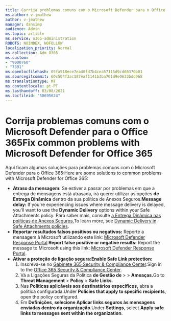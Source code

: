 ```yaml
---
title: Corrija problemas comuns com o Microsoft Defender para o Office 365
ms.author: v-jmathew
author: v-jmathew
manager: dansimp
audience: Admin
ms.topic: article
ms.service: o365-administration
ROBOTS: NOINDEX, NOFOLLOW
localization_priority: Normal
ms.collection: Adm_O365
ms.custom:
- "9000760"
- "7391"
ms.openlocfilehash: 05fa518ece7ea40fd7b4cea57115d9cd60370b01
ms.sourcegitcommit: 60c504f3ac187eaf1141b3ba701d9e0633bdd968
ms.translationtype: MT
ms.contentlocale: pt-PT
ms.lasthandoff: 03/08/2021
ms.locfileid: "50695624"
---
```

# <a name="fix-common-problems-with-microsoft-defender-for-office-365"></a><span data-ttu-id="f27fe-102">Corrija problemas comuns com o Microsoft Defender para o Office 365</span><span class="sxs-lookup"><span data-stu-id="f27fe-102">Fix common problems with Microsoft Defender for Office 365</span></span>

<span data-ttu-id="f27fe-103">Aqui ficam algumas soluções para problemas comuns com o Microsoft Defender para o Office 365:</span><span class="sxs-lookup"><span data-stu-id="f27fe-103">Here are some solutions to common problems with Microsoft Defender for Office 365:</span></span>

- <span data-ttu-id="f27fe-104">**Atraso da mensagem:** Se estiver a passar por problemas em que a entrega de mensagens está atrasada, irá querer utilizar as opções **de Entrega Dinâmica** dentro da sua política de Anexos Seguros.</span><span class="sxs-lookup"><span data-stu-id="f27fe-104">**Message delay:** If you're experiencing issues where message delivery is delayed, you'll want to use the **Dynamic Delivery** options within your Safe Attachments policy.</span></span> <span data-ttu-id="f27fe-105">Para saber mais, consulte [a Entrega Dinâmica nas políticas de Anexos Seguros.](https://go.microsoft.com/fwlink/?linkid=2094106)</span><span class="sxs-lookup"><span data-stu-id="f27fe-105">To learn more, see [Dynamic Delivery in Safe Attachments policies](https://go.microsoft.com/fwlink/?linkid=2094106).</span></span>
- <span data-ttu-id="f27fe-106">**Reportar resultados falsos positivos ou negativos:** Reporte a mensagem à Microsoft utilizando este link: [Microsoft Defender Response Portal](https://go.microsoft.com/fwlink/?linkid=2092835).</span><span class="sxs-lookup"><span data-stu-id="f27fe-106">**Report false positive or negative results:** Report the message to Microsoft using this link: [Microsoft Defender Response Portal](https://go.microsoft.com/fwlink/?linkid=2092835).</span></span>
- <span data-ttu-id="f27fe-107">**Ativar a proteção de ligação segura:**</span><span class="sxs-lookup"><span data-stu-id="f27fe-107">**Enable Safe Link protection:**</span></span>
    1. <span data-ttu-id="f27fe-108">Inscreva-se no [Gabinete 365 Security & Compliance Center](https://go.microsoft.com/fwlink/p/?linkid=2077143).</span><span class="sxs-lookup"><span data-stu-id="f27fe-108">Sign in to the [Office 365 Security & Compliance Center](https://go.microsoft.com/fwlink/p/?linkid=2077143).</span></span>
    2. <span data-ttu-id="f27fe-109">Vá a Ligações Seguras da Política **de Gestão de**  >    >  **Ameaças.**</span><span class="sxs-lookup"><span data-stu-id="f27fe-109">Go to **Threat Management** > **Policy** > **Safe Links.**</span></span>
    3. <span data-ttu-id="f27fe-110">Nas **Políticas aplicáveis aos destinatários específicos,** abra a política configurada.</span><span class="sxs-lookup"><span data-stu-id="f27fe-110">Under **Policies that apply to specific recipients**, open the policy configured.</span></span>
    4. <span data-ttu-id="f27fe-111">Em **Definições**, **selecione Aplicar links seguros às mensagens enviadas dentro da organização**.</span><span class="sxs-lookup"><span data-stu-id="f27fe-111">Under **Settings**, select **Apply safe links to messages sent within the organization**.</span></span>
